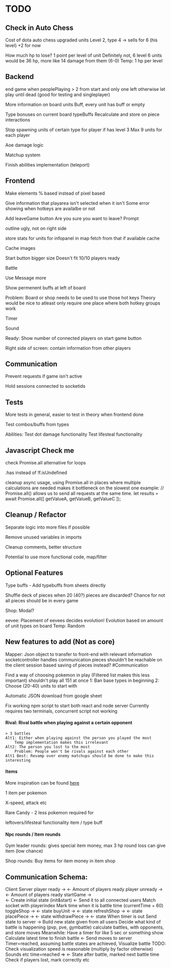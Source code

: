 # TODO

## Check in Auto Chess

Cost of dota auto chess upgraded units
    Level 2, type 4 -> sells for 6 (his level) +2 for now

How much hp to lose? 1 point per level of unit
Definitely not, 6 level 6 units would be 36 hp, more like 14 damage from them (6-0)
Temp: 1 hp per level

## Backend

end game when peoplePlaying > 2 from start and only one left
    otherwise let play until dead (good for testing and singleplayer)

More information on board units
    Buff, every unit has buff or empty

Type bonuses on current board 
    typeBuffs
    Recalculate and store on piece interactions

Stop spawning units of certain type for player if has level 3
    Max 9 units for each player

Aoe damage logic

Matchup system
    
Finish abilities implementation (teleport)

## Frontend

Make elements % based instead of pixel based

Give information that playarea isn't selected when it isn't
    Some error showing when hotkeys are availalbe or not

Add leaveGame button
    Are you sure you want to leave? Prompt

outline ugly, not on right side

store stats for units for infopanel in map
    fetch from that if available
    cache

Cache images

Start button bigger size
    Doesn't fit 10/10 players ready

Battle

Use Message more

Show permenent buffs at left of board  

Problem: Board or shop needs to be used to use those hot keys
    Theory would be nice to atleast only require one place where both hotkey groups work

Timer

Sound

Ready: Show number of connected players on start game button

Right side of screen: contain information from other players

## Communication

Prevent requests if game isn't active

Hold sessions connected to socketids

## Tests

More tests in general, easier to test in theory when frontend done

Test combos/buffs from types

Abilities: 
Test dot damage functionality
Test lifesteal functionality

## Javascript Check me

check Promise.all alternative for loops

.has instead of !f.isUndefined

cleanup async usage, using Promise.all in places where multíple calculations are needed
 makes it bottleneck on the slowest one
    example: 
    // Promise.all() allows us to send all requests at the same time. 
    let results = await Promise.all([ getValueA, getValueB, getValueC ]); 

## Cleanup / Refactor

Separate logic into more files if possible

Remove unused variables in imports

Cleanup comments, better structure

Potential to use more functional code, map/filter

## Optional Features

Type buffs - Add typebuffs from sheets directly

Shuffle deck of pieces when 20 (40?) pieces are discarded? Chance for not all pieces should be in every game

Shop: Modal?

eevee:
    Placement of eevees decides evolution!
    Evolution based on amount of unit types on board
    Temp: Random

## New features to add (Not as core)

Mapper: Json object to transfer to front-end with relevant information
    socketcontroller handles communication
    pieces shouldn't be reachable on the client
    session based saving of pieces instead? #Communication

Find a way of choosing pokemon in play
    (Filtered list makes this less important)
    shouldn't play all 151 at once
    1: Ban base types in beginning
    2: Choose (20-40) units to start with

Automatic JSON download from google sheet

Fix working npm script to start both react and node server
    Currently requires two terminals, concurrent script not working

#### Rival: Rival battle when playing against a certain opponent
    > 3 battles
    Alt1: Either when playing against the person you played the most
        Temp implementation makes this irrelevant
    Alt2: The person you lost to the most 
        Problem: People won't be rivals against each other
    Alt1 Best: Revamp over enemy matchups should be done to make this interesting

#### Items

More inspiration can be found [here](https://www.reddit.com/r/AutoChess/comments/ar4cjh/pokemon_autochess_concept/)

1 item per pokemon

X-speed, attack etc

Rare Candy - 2 less pokemon required for 

leftovers/lifesteal functionality
    item / type buff

#### Npc rounds / Item rounds

Gym leader rounds:
    gives special item money,
    max 3 hp round loss
    can give item (low chance)

Shop rounds: 
    Buy items for item money in item shop

## Communication Schema: 

Client                  Server
player ready ->
            <- Amount of players ready
player unready ->
            <- Amount of players ready
startGame ->    
        <- Create initial state (init&start)
        <- Send it to all connected users
            Match socket with playerindex
            Mark time when it is battle time 
                (currentTime + 60)
toggleShop ->
    <- state
buyUnit ->
    <- state
refreshShop ->
    <- state
placePiece ->
    <- state
withdrawPiece ->
    <- state
When timer is out
Send state to server ->
        Build new state given from all users
        Decide what kind of battle is happening
        (pvp, pve, gymbattle)
        calculate battles, with opponents, and store moves
Meanwhile: Have a timer for like 5 sec or something show
        Calculate latest time to finish battle
    <-  Send moves to server
Timer=reached, assuming battle states are achieved,
Visualize battle
TODO: Check visualization speed is reasonable (multiply by factor otherwise)
Sounds etc
        time=reached => 
            <- State after battle, marked next battle time
                Check if players lost, mark correctly etc